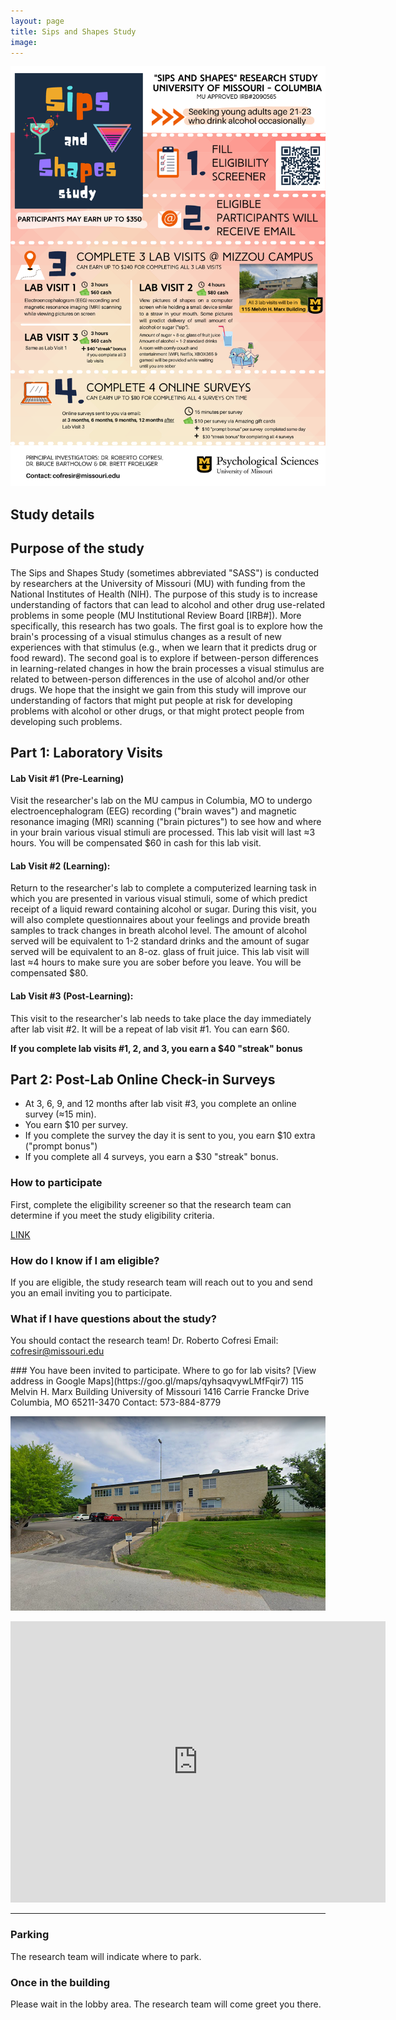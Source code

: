 ```yaml
---
layout: page
title: Sips and Shapes Study
image: 
---
```


<img src="/assets/images/SASS2.png" width="700">





## Study details

## Purpose of the study
The Sips and Shapes Study (sometimes abbreviated "SASS") is conducted by researchers at the University of Missouri (MU) with funding from the National Institutes of Health (NIH). The purpose of this study is to increase understanding of factors that can lead to alcohol and other drug use-related problems in some people (MU Institutional Review Board [IRB#]).  More specifically, this research has two goals. The first goal is to explore how the brain's processing of a visual stimulus changes as a result of new experiences with that stimulus (e.g., when we learn that it predicts drug or food reward). The second goal is to explore if between-person differences in learning-related changes in how the brain processes a visual stimulus are related to between-person differences in the use of alcohol and/or other drugs. We hope that the insight we gain from this study will improve our understanding of factors that might put people at risk for developing problems with alcohol or other drugs, or that might protect people from developing such problems. 



## Part 1: Laboratory Visits

#### Lab Visit #1 (Pre-Learning)
Visit the researcher's lab on the MU campus in Columbia, MO to undergo electroencephalogram (EEG) recording ("brain waves") and magnetic resonance imaging (MRI) scanning ("brain pictures") to see how and where in your brain various visual stimuli are processed. This lab visit will last ≈3 hours.  You will be compensated $60 in cash for this lab visit.

#### Lab Visit #2 (Learning): 
Return to the researcher's lab to complete a computerized learning task in which you are presented in various visual stimuli, some of which predict receipt of a liquid reward containing alcohol or sugar. During this visit, you will also complete questionnaires about your feelings and provide breath samples to track changes in breath alcohol level. The amount of alcohol served will be equivalent to 1-2 standard drinks and the amount of sugar served will be equivalent to an 8-oz. glass of fruit juice. This lab visit will last ≈4 hours to make sure you are sober before you leave. You will be compensated $80.

#### Lab Visit #3 (Post-Learning):
This visit to the researcher's lab needs to take place the day immediately after lab visit #2. It will be a repeat of lab visit #1. You can earn $60. 

**If you complete lab visits #1, 2, and 3, you earn a $40 "streak" bonus**

## Part 2: Post-Lab Online Check-in Surveys
- At 3, 6, 9, and 12 months after lab visit #3, you complete an online survey (≈15 min).
- You earn $10 per survey.
- If you complete the survey the day it is sent to you, you earn $10 extra ("prompt bonus")
- If you complete all 4 surveys, you earn a $30 "streak" bonus.

### How to participate
First, complete the eligibility screener so that the research team can determine if you meet the study eligibility criteria.  

<a href="https://www.cofresilab.org/sipsandshapes.html" class="button special">LINK</a>

### How do I know if I am eligible?
If you are eligible, the study research team will reach out to you and send you an email inviting you to participate.

### What if I have questions about the study?
You should contact the research team! 
Dr. Roberto Cofresi
Email: cofresir@missouri.edu


<a id="directions">
### You have been invited to participate. Where to go for lab visits? </a>
[View address in Google Maps](https://goo.gl/maps/qyhsaqvywLMfFqir7)  
115 Melvin H. Marx Building  
University of Missouri  
1416 Carrie Francke Drive  
Columbia, MO 65211-3470  
Contact: 573-884-8779  

![University of Missouri MARX Building](/assets/images/marx_bldg.png)


<iframe src="https://www.google.com/maps/embed?pb=!1m18!1m12!1m3!1d3103.5607348885005!2d-92.34076848466007!3d38.9340164795651!2m3!1f0!2f0!3f0!3m2!1i1024!2i768!4f13.1!3m3!1m2!1s0x87dcb7b2693516e3%3A0xa01c979c4fa73e60!2sBrain%20Imaging%20Center%20University%20of%20Missouri!5e0!3m2!1sen!2sus!4v1648562985599!5m2!1sen!2sus" width="600" height="450" style="border:0;" allowfullscreen="" loading="lazy" referrerpolicy="no-referrer-when-downgrade"></iframe>



----

### Parking

The research team will indicate where to park.


### Once in the building

Please wait in the lobby area. The research team will come greet you there.


